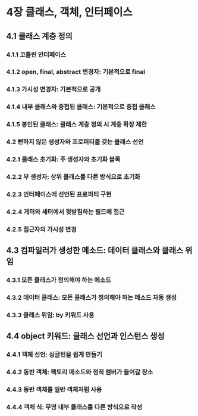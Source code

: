 # 4장 클래스, 객체, 인터페이스

## 4.1 클래스 계층 정의

### 4.1.1 코틀린 인터페이스

### 4.1.2 open, final, abstract 변경자: 기본적으로 final

### 4.1.3 가시성 변경자: 기본적으로 공개

### 4.1.4 내부 클래스와 중첩된 클래스: 기본적으로 중첩 클래스

### 4.1.5 봉인된 클래스: 클래스 계층 정의 시 계층 확장 제한

### 4.2 뻔하지 않은 생성자와 프로퍼티를 갖는 클래스 선언

### 4.2.1 클래스 초기화: 주 생성자와 초기화 블록

### 4.2.2 부 생성자: 상위 클래스를 다른 방식으로 초기화

### 4.2.3 인터페이스에 선언된 프로퍼티 구현

### 4.2.4 게터와 세터에서 뒷받침하는 필드에 접근

### 4.2.5 접근자의 가시성 변경

## 4.3 컴파일러가 생성한 메소드: 데이터 클래스와 클래스 위임

### 4.3.1 모든 클래스가 정의해야 하는 메소드

### 4.3.2 데이터 클래스: 모든 클래스가 정의해야 하는 메소드 자동 생성

### 4.3.3 클래스 위임: by 키워드 사용

## 4.4 object 키워드: 클래스 선언과 인스턴스 생성

### 4.4.1 객체 선언: 싱글턴을 쉽게 만들기

### 4.4.2 동반 객체: 팩토리 메소드와 정적 멤버가 들어갈 장소

### 4.4.3 동반 객체를 일반 객체처럼 사용

### 4.4.4 객체 식: 무명 내부 클래스를 다른 방식으로 작성
